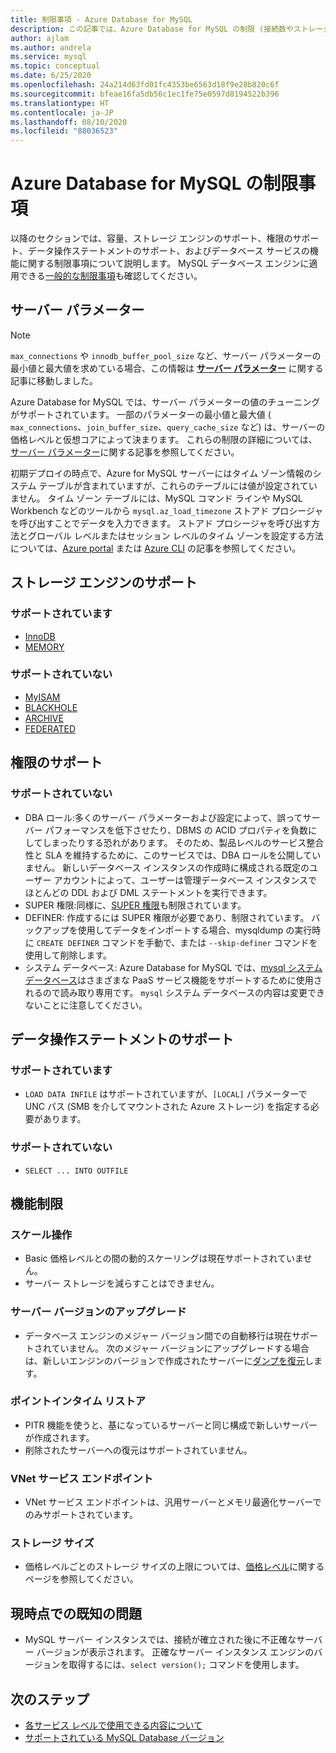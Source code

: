 ```yaml
---
title: 制限事項 - Azure Database for MySQL
description: この記事では、Azure Database for MySQL の制限 (接続数やストレージ エンジンのオプションなど) について説明します。
author: ajlam
ms.author: andrela
ms.service: mysql
ms.topic: conceptual
ms.date: 6/25/2020
ms.openlocfilehash: 24a214d63fd01fc4353be6563d18f9e28b820c6f
ms.sourcegitcommit: bfeae16fa5db56c1ec1fe75e0597d8194522b396
ms.translationtype: HT
ms.contentlocale: ja-JP
ms.lasthandoff: 08/10/2020
ms.locfileid: "88036523"
---
```

# <a name="limitations-in-azure-database-for-mysql"></a>Azure Database for MySQL の制限事項
以降のセクションでは、容量、ストレージ エンジンのサポート、権限のサポート、データ操作ステートメントのサポート、およびデータベース サービスの機能に関する制限事項について説明します。 MySQL データベース エンジンに適用できる[一般的な制限事項](https://dev.mysql.com/doc/mysql-reslimits-excerpt/5.6/en/limits.html)も確認してください。

## <a name="server-parameters"></a>サーバー パラメーター

> [!NOTE]
> `max_connections` や `innodb_buffer_pool_size` など、サーバー パラメーターの最小値と最大値を求めている場合、この情報は **[サーバー パラメーター](./concepts-server-parameters.md)** に関する記事に移動しました。

Azure Database for MySQL では、サーバー パラメーターの値のチューニングがサポートされています。 一部のパラメーターの最小値と最大値 ( `max_connections`、`join_buffer_size`、`query_cache_size` など) は、サーバーの価格レベルと仮想コアによって決まります。 これらの制限の詳細については、[サーバー パラメーター](./concepts-server-parameters.md)に関する記事を参照してください。

初期デプロイの時点で、Azure for MySQL サーバーにはタイム ゾーン情報のシステム テーブルが含まれていますが、これらのテーブルには値が設定されていません。 タイム ゾーン テーブルには、MySQL コマンド ラインや MySQL Workbench などのツールから `mysql.az_load_timezone` ストアド プロシージャを呼び出すことでデータを入力できます。 ストアド プロシージャを呼び出す方法とグローバル レベルまたはセッション レベルのタイム ゾーンを設定する方法については、[Azure portal](howto-server-parameters.md#working-with-the-time-zone-parameter) または [Azure CLI](howto-configure-server-parameters-using-cli.md#working-with-the-time-zone-parameter) の記事を参照してください。

## <a name="storage-engine-support"></a>ストレージ エンジンのサポート

### <a name="supported"></a>サポートされています
- [InnoDB](https://dev.mysql.com/doc/refman/5.7/en/innodb-introduction.html)
- [MEMORY](https://dev.mysql.com/doc/refman/5.7/en/memory-storage-engine.html)

### <a name="unsupported"></a>サポートされていない
- [MyISAM](https://dev.mysql.com/doc/refman/5.7/en/myisam-storage-engine.html)
- [BLACKHOLE](https://dev.mysql.com/doc/refman/5.7/en/blackhole-storage-engine.html)
- [ARCHIVE](https://dev.mysql.com/doc/refman/5.7/en/archive-storage-engine.html)
- [FEDERATED](https://dev.mysql.com/doc/refman/5.7/en/federated-storage-engine.html)

## <a name="privilege-support"></a>権限のサポート

### <a name="unsupported"></a>サポートされていない
- DBA ロール:多くのサーバー パラメーターおよび設定によって、誤ってサーバー パフォーマンスを低下させたり、DBMS の ACID プロパティを負数にしてしまったりする恐れがあります。 そのため、製品レベルのサービス整合性と SLA を維持するために、このサービスでは、DBA ロールを公開していません。 新しいデータベース インスタンスの作成時に構成される既定のユーザー アカウントによって、ユーザーは管理データベース インスタンスでほとんどの DDL および DML ステートメントを実行できます。 
- SUPER 権限:同様に、[SUPER 権限](https://dev.mysql.com/doc/refman/5.7/en/privileges-provided.html#priv_super)も制限されています。
- DEFINER: 作成するには SUPER 権限が必要であり、制限されています。 バックアップを使用してデータをインポートする場合、mysqldump の実行時に `CREATE DEFINER` コマンドを手動で、または `--skip-definer` コマンドを使用して削除します。
- システム データベース: Azure Database for MySQL では、[mysql システム データベース](https://dev.mysql.com/doc/refman/8.0/en/system-schema.html)はさまざまな PaaS サービス機能をサポートするために使用されるので読み取り専用です。 `mysql` システム データベースの内容は変更できないことに注意してください。

## <a name="data-manipulation-statement-support"></a>データ操作ステートメントのサポート

### <a name="supported"></a>サポートされています
- `LOAD DATA INFILE` はサポートされていますが、`[LOCAL]` パラメーターで UNC パス (SMB を介してマウントされた Azure ストレージ) を指定する必要があります。

### <a name="unsupported"></a>サポートされていない
- `SELECT ... INTO OUTFILE`

## <a name="functional-limitations"></a>機能制限

### <a name="scale-operations"></a>スケール操作
- Basic 価格レベルとの間の動的スケーリングは現在サポートされていません。
- サーバー ストレージを減らすことはできません。

### <a name="server-version-upgrades"></a>サーバー バージョンのアップグレード
- データベース エンジンのメジャー バージョン間での自動移行は現在サポートされていません。 次のメジャー バージョンにアップグレードする場合は、新しいエンジンのバージョンで作成されたサーバーに[ダンプを復元](./concepts-migrate-dump-restore.md)します。

### <a name="point-in-time-restore"></a>ポイントインタイム リストア
- PITR 機能を使うと、基になっているサーバーと同じ構成で新しいサーバーが作成されます。
- 削除されたサーバーへの復元はサポートされていません。

### <a name="vnet-service-endpoints"></a>VNet サービス エンドポイント
- VNet サービス エンドポイントは、汎用サーバーとメモリ最適化サーバーでのみサポートされています。

### <a name="storage-size"></a>ストレージ サイズ
- 価格レベルごとのストレージ サイズの上限については、[価格レベル](concepts-pricing-tiers.md)に関するページを参照してください。

## <a name="current-known-issues"></a>現時点での既知の問題
- MySQL サーバー インスタンスでは、接続が確立された後に不正確なサーバー バージョンが表示されます。 正確なサーバー インスタンス エンジンのバージョンを取得するには、`select version();` コマンドを使用します。

## <a name="next-steps"></a>次のステップ
- [各サービス レベルで使用できる内容について](concepts-pricing-tiers.md)
- [サポートされている MySQL Database バージョン](concepts-supported-versions.md)
